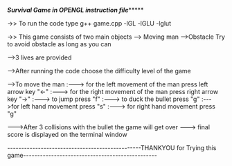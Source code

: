 *********************Survival Game in OPENGL instruction file**************************

->> To run the code type g++ game.cpp -lGL -lGLU -lglut

->> This game consists of two main objects
	--> Moving man
	-->Obstacle
	Try to avoid obstacle as long as you can

-->3 lives are provided 

-->After running the code choose the difficulty level of the game

-->To move the man
		:---> for the left movement of the man press left arrow key "<-"
		:---> for the right movement of the man press right arrow key "->"
		:---> to jump press "f"
		:---> to duck the bullet press "g"
		:--->for left hand movement press "s"
		:---> for right hand movement press "g"
		
--->After 3 collisions with the bullet the game will get over
---> final score is displayed on the terminal window

------------------------------------------------THANKYOU for Trying this game------------------------------------------------

